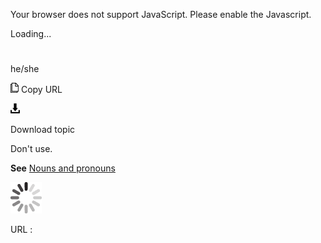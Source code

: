 Your browser does not support JavaScript. Please enable the Javascript.

Loading...

# 

he/she

![Copy URL](he-she_files/Copy.png)
Copy URL

![Download](he-she_files/Download.png)

Download topic

Don't use.

**See** [Nouns and pronouns](https://worldready.cloudapp.net/Styleguide/Read?id=2700&topicid=25525)

![In progress](he-she_files/activity-large.gif)

URL :
